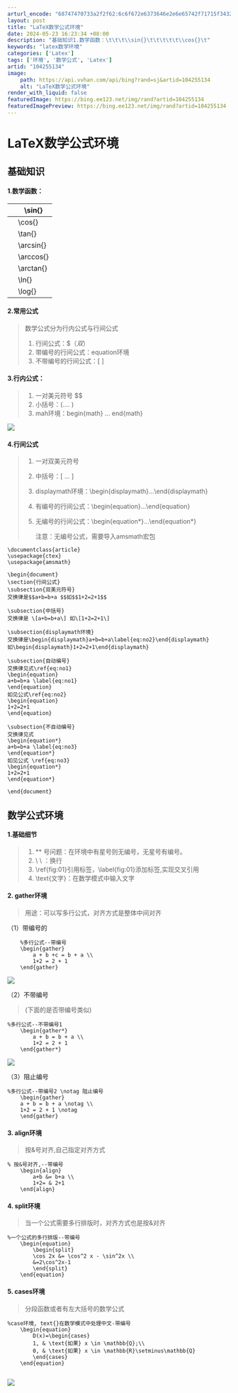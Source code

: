 ```yaml
---
arturl_encode: "68747470733a2f2f62:6c6f672e6373646e2e6e65742f71715f34323138353939392f:61727469636c652f64657461696c732f313034323535313334"
layout: post
title: "LaTeX数学公式环境"
date: 2024-05-23 16:23:34 +08:00
description: "基础知识1.数学函数：\t\t\t\\sin{}\t\t\t\t\t\\cos{}\t"
keywords: "latex数学环境"
categories: ['Latex']
tags: ['环境', '数学公式', 'Latex']
artid: "104255134"
image:
    path: https://api.vvhan.com/api/bing?rand=sj&artid=104255134
    alt: "LaTeX数学公式环境"
render_with_liquid: false
featuredImage: https://bing.ee123.net/img/rand?artid=104255134
featuredImagePreview: https://bing.ee123.net/img/rand?artid=104255134
---
```


# LaTeX数学公式环境

## 基础知识

#### 1.数学函数：

|  | \sin{} |
| --- | --- |
|  | \cos{} |
|  | \tan{} |
|  | \arcsin{} |
|  | \arccos{} |
|  | \arctan{} |
|  | \ln{} |
|  | \log{} |

#### 

#### 

#### 2.常用公式

> 数学公式分为行内公式与行间公式
>
> 1. 行间公式：$$（双$）
> 2. 带编号的行间公式：equation环境
> 3. 不带编号的行间公式：\[ \]

#### 

#### 3.行内公式：

> 1. 一对美元符号 $$
> 2. 小括号：\(.... \)
> 3. mah环境：begin{math} ... end{math}

![](https://i-blog.csdnimg.cn/blog_migrate/93b3c6ec634b6a0d64a4e339b622acf7.png)

#### 

#### 4.行间公式

> 1. 一对双美元符号 $$$$
> 2. 中括号：\[ ... \]
> 3. displaymath环境：\begin{displaymath}...\end{displaymath}
> 4. 有编号的行间公式：\begin{equation}...\end{equation}
> 5. 无编号的行间公式：\begin{equation\*}...\end{equation\*}
>
>    注意：无编号公式，需要导入amsmath宏包

```
\documentclass{article}
\usepackage{ctex}
\usepackage{amsmath}

\begin{document}
\section{行间公式}
\subsection{双美元符号}
交换律是$$a+b=b+a $$如$$1+2=2+1$$

\subsection{中括号}
交换律是 \[a+b=b+a\] 如\[1+2=2+1\]

\subsection{displaymath环境}
交换律是\begin{displaymath}a+b=b+a\label{eq:no2}\end{displaymath}
如\begin{displaymath}1+2=2+1\end{displaymath}

\subsection{自动编号}
交换律见式\ref{eq:no1}
\begin{equation}
a+b=b+a \label{eq:no1}
\end{equation}
如见公式\ref{eq:no2}
\begin{equation}
1+2=2+1
\end{equation}

\subsection{不自动编号}
交换律见式
\begin{equation*}
a+b=b+a \label{eq:no3}
\end{equation*}
如见公式 \ref{eq:no3}
\begin{equation*}
1+2=2+1
\end{equation*}

\end{document}
```

### 

#### 

## 

## 数学公式环境

#### 1.基础细节

> 1. \*\* 号问题：在环境中有星号则无编号，无星号有编号。
> 2. \ \ ：换行
> 3. \ref{fig:01}引用标签，\label{fig:01}添加标签,实现交叉引用
> 4. \text{文字}：在数学模式中输入文字

#### 2. gather环境

> 用途：可以写多行公式，对齐方式是整体中间对齐

（1）带编号的

```
    %多行公式--带编号
    \begin{gather}
        a + b +c = b + a \\
        1+2 = 2 + 1
    \end{gather}

```

![](https://i-blog.csdnimg.cn/blog_migrate/4fb32c4f8c0078953920eaea5b676cad.png)

（2）不带编号

> (下面的是否带编号类似)

```
%多行公式--不带编号1
    \begin{gather*}
        a + b = b + a \\
        1+2 = 2 + 1
    \end{gather*}

```

![](https://i-blog.csdnimg.cn/blog_migrate/090de8376864af02dbbb41133debe0e9.png)

（3）阻止编号

```
%多行公式--带编号2 \notag 阻止编号
    \begin{gather}
    a + b = b + a \notag \\
    1+2 = 2 + 1 \notag
    \end{gather}

```

#### 

#### 

#### 3. align环境

> 按&号对齐,自己指定对齐方式

```
% 按&号对齐,--带编号
    \begin{align}
        a+b &= b+a \\
        1+2= & 2+1
    \end{align}

```

#### 

#### 

#### 4. split环境

> 当一个公式需要多行排版时，对齐方式也是按&对齐

```
%一个公式的多行排版--带编号
    \begin{equation}
        \begin{split}
        \cos 2x &= \cos^2 x - \sin^2x \\
        &=2\cos^2x-1
        \end{split} 
    \end{equation}

```

#### 

#### 

#### 5. cases环境

> 分段函数或者有左大括号的数学公式

```
%case环境, text{}在数学模式中处理中文-带编号
    \begin{equation}
        D(x)=\begin{cases}
        1, & \text{如果} x \in \mathbb{Q};\\
        0, & \text{如果} x \in \mathbb{R}\setminus\mathbb{Q}
        \end{cases}
    \end{equation}


```

![](https://i-blog.csdnimg.cn/blog_migrate/edd29d447de7760eb06decaa844bee44.png)